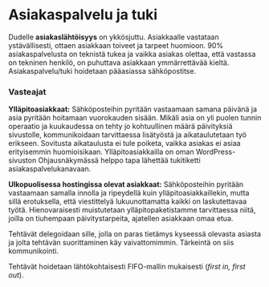 # Asiakaspalvelu ja tuki

Dudelle **asiakaslähtöisyys** on ykkösjuttu. Asiakkaalle vastataan ystävällisesti, ottaen asiakkaan toiveet ja tarpeet huomioon. 90% asiakaspalvelusta on teknistä tukea ja vaikka asiakas olettaa, että vastassa on tekninen henkilö, on puhuttava asiakkaan ymmärrettävää kieltä. Asiakaspalvelu/tuki hoidetaan pääasiassa sähköpostitse.

### Vasteajat

**Ylläpitoasiakkaat:** Sähköposteihin pyritään vastaamaan samana päivänä ja asia pyritään hoitamaan vuorokauden sisään. Mikäli asia on yli puolen tunnin operaatio ja kuukaudessa on tehty jo kohtuullinen määrä päivityksiä sivustolle, kommunikoidaan tarvittaessa lisätyöstä ja aikataulutetaan työ erikseen. Sovitusta aikataulusta ei tule poiketa, vaikka asiakas ei asiaa erityisemmin huomioisikaan. Ylläpitoasiakkailla on oman WordPress-sivuston Ohjausnäkymässä helppo tapa lähettää tukitiketti asiakaspalvelukanavaan.

**Ulkopuolisessa hostingissa olevat asiakkaat:** Sähköposteihin pyritään vastaamaan samalla innolla ja ripeydellä kuin ylläpitoasiakkaillekin, mutta sillä erotuksella, että viestittelyä lukuunottamatta kaikki on laskutettavaa työtä. Hienovaraisesti muistutetaan ylläpitopaketistamme tarvittaessa niitä, joilla on tiuhempaan päivitystarpeita, ajatellen asiakkaan omaa etua.

Tehtävät delegoidaan sille, jolla on paras tietämys kyseessä olevasta asiasta ja jolta tehtävän suorittaminen käy vaivattomimmin. Tärkeintä on siis kommunikointi.

Tehtävät hoidetaan lähtökohtaisesti FIFO-mallin mukaisesti (_first in, first out_).
